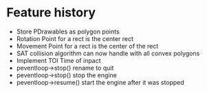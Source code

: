 # Feature history
* Store PDrawables as polygon points
* Rotation Point for a rect is the center rect
* Movement Point for a rect is the center of the rect
* SAT collision algorithm can now handle with all convex polygons
* Implement TOI Time of inpact
* peventloop->stop() rename to quit
* peventloop->stop() stop the engine
* peventloop->resume() start the engine after it was stopped
